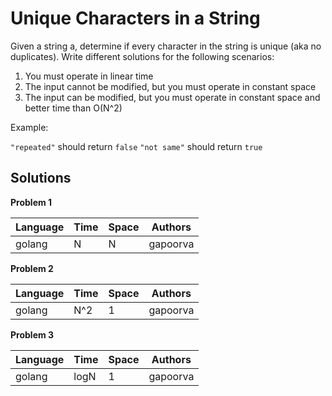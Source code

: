 # Unique Characters in a String

Given a string a, determine if every character in the string is unique (aka no duplicates). Write different solutions for the following scenarios:

1. You must operate in linear time
2. The input cannot be modified, but you must operate in constant space
3. The input can be modified, but you must operate in constant space and better time than O(N^2)

Example:

`"repeated"` should return `false`
`"not same"` should return `true`

## Solutions

**Problem 1**

| Language | Time   | Space | Authors  |
|----------|--------|-------|----------|
| golang   | N      | N     | gapoorva |

**Problem 2**

| Language | Time   | Space | Authors  |
|----------|--------|-------|----------|
| golang   | N^2    | 1     | gapoorva |

**Problem 3**

| Language | Time   | Space | Authors  |
|----------|--------|-------|----------|
| golang   | logN   | 1     | gapoorva |
